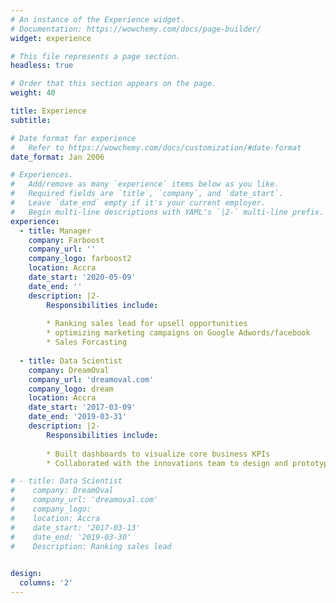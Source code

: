 ```yaml
---
# An instance of the Experience widget.
# Documentation: https://wowchemy.com/docs/page-builder/
widget: experience

# This file represents a page section.
headless: true

# Order that this section appears on the page.
weight: 40

title: Experience
subtitle:

# Date format for experience
#   Refer to https://wowchemy.com/docs/customization/#date-format
date_format: Jan 2006

# Experiences.
#   Add/remove as many `experience` items below as you like.
#   Required fields are `title`, `company`, and `date_start`.
#   Leave `date_end` empty if it's your current employer.
#   Begin multi-line descriptions with YAML's `|2-` multi-line prefix.
experience:
  - title: Manager
    company: Farboost
    company_url: ''
    company_logo: farboost2
    location: Accra
    date_start: '2020-05-09'
    date_end: ''
    description: |2-
        Responsibilities include:
        
        * Ranking sales lead for upsell opportunities
        * optimizing marketing campaigns on Google Adwords/facebook
        * Sales Forcasting
        
  - title: Data Scientist
    company: DreamOval
    company_url: 'dreamoval.com'
    company_logo: dream
    location: Accra
    date_start: '2017-03-09'
    date_end: '2019-03-31'
    description: |2-
        Responsibilities include:
        
        * Built dashboards to visualize core business KPIs
        * Collaborated with the innovations team to design and prototype viable AI products

# - title: Data Scientist
#    company: DreamOval
#    company_url: 'dreamoval.com'
#    company_logo: 
#    location: Accra
#    date_start: '2017-03-13'
#    date_end: '2019-03-30'
#    Description: Ranking sales lead
    

design:
  columns: '2'
---
```


